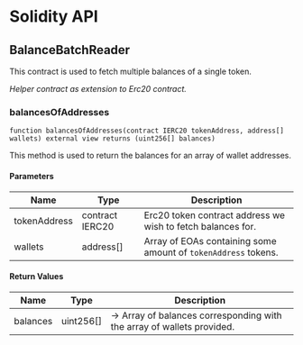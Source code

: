 # Solidity API

## BalanceBatchReader

This contract is used to fetch multiple balances of a single token.

_Helper contract as extension to Erc20 contract._

### balancesOfAddresses

```solidity
function balancesOfAddresses(contract IERC20 tokenAddress, address[] wallets) external view returns (uint256[] balances)
```

This method is used to return the balances for an array of wallet addresses.

#### Parameters

| Name | Type | Description |
| ---- | ---- | ----------- |
| tokenAddress | contract IERC20 | Erc20 token contract address we wish to fetch balances for. |
| wallets | address[] | Array of EOAs containing some amount of `tokenAddress` tokens. |

#### Return Values

| Name | Type | Description |
| ---- | ---- | ----------- |
| balances | uint256[] | -> Array of balances corresponding with the array of wallets provided. |

